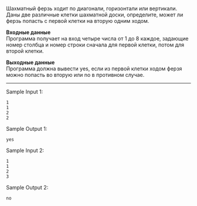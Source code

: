 Шахматный ферзь ходит по диагонали, горизонтали или вертикали. Даны две различные клетки шахматной доски, определите, может ли ферзь попасть с первой клетки на вторую одним ходом.

**Входные данные**  
Программа получает на вход четыре числа от 1 до 8 каждое, задающие номер столбца и номер строки сначала для первой клетки, потом для второй клетки.

**Выходные данные**  
Программа должна вывести yes, если из первой клетки ходом ферзя можно попасть во вторую или no в противном случае.
___
Sample Input 1:
```
1
1
2
2
```
Sample Output 1:
```
yes
```
Sample Input 2:
```
1
1
2
3
```
Sample Output 2:
```
no
```